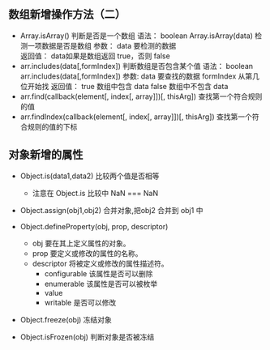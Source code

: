 ## 数组新增操作方法（二）
- Array.isArray() 判断是否是一个数组
  语法： boolean Array.isArray(data) 检测一项数据是否是数组
  参数： data 要检测的数据  
  返回值： data如果是数组返回 true，否则 false
- arr.includes(data[,formIndex]) 判断数组是否包含某个值
  语法： boolean arr.includes(data[,formIndex])
  参数:
        data 要查找的数据
        formIndex 从第几位开始找
  返回值： true 数组中包含 data
          false 数组中不包含 data
- arr.find(callback(element[, index[, array]])[, thisArg]) 查找第一个符合规则的值
- arr.findIndex(callback(element[, index[, array]])[, thisArg]) 查找第一个符合规则的值的下标

## 对象新增的属性

- Object.is(data1,data2) 比较两个值是否相等
    - 注意在 Object.is 比较中 NaN === NaN
- Object.assign(obj1,obj2) 合并对象,把obj2 合并到 obj1 中

- Object.defineProperty(obj, prop, descriptor)
    - obj 要在其上定义属性的对象。
    - prop 要定义或修改的属性的名称。
    - descriptor 将被定义或修改的属性描述符。
        - configurable 该属性是否可以删除
        - enumerable 该属性是否可以被枚举
        - value
        - writable 是否可以修改
- Object.freeze(obj) 冻结对象
- Object.isFrozen(obj) 判断对象是否被冻结
       